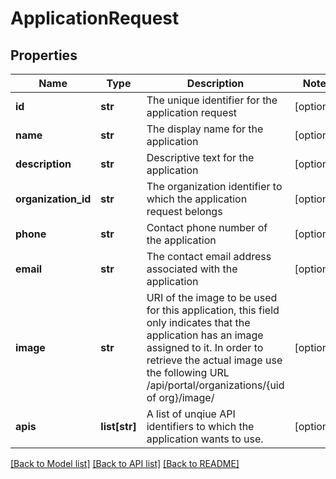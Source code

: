 # ApplicationRequest

## Properties
Name | Type | Description | Notes
------------ | ------------- | ------------- | -------------
**id** | **str** | The unique identifier for the application request | [optional] 
**name** | **str** | The display name for the application | [optional] 
**description** | **str** | Descriptive text for the application | [optional] 
**organization_id** | **str** | The organization identifier to which the application request belongs | [optional] 
**phone** | **str** | Contact phone number of the application | [optional] 
**email** | **str** | The contact email address associated with the application | [optional] 
**image** | **str** | URI of the image to be used for this application, this field only indicates that the application has an image assigned to it. In order to retrieve the actual image use the following URL /api/portal/organizations/{uid of org}/image/ | [optional] 
**apis** | **list[str]** | A list of unqiue API identifiers to which the application wants to use. | [optional] 

[[Back to Model list]](../README.md#documentation-for-models) [[Back to API list]](../README.md#documentation-for-api-endpoints) [[Back to README]](../README.md)


